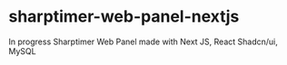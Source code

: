 # sharptimer-web-panel-nextjs
 In progress
 Sharptimer Web Panel made with Next JS, React Shadcn/ui, MySQL
